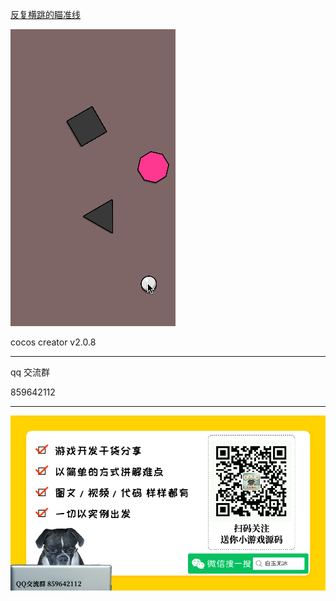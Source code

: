 [反复横跳的瞄准线](https://mp.weixin.qq.com/s/-zh_4SEd_QMk56T0yE01hQ)

![](./../img/aimLine.gif)

cocos creator v2.0.8 

---

qq 交流群

859642112

---

![](./../img/about.jpg)